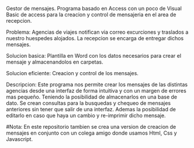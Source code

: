 Gestor de mensajes.
Programa basado en Access con un poco de Visual Basic de access para la creacion y control de mensajeria en el area de recepcion.

Problema: Agencias de viajes notifican via correo excurciones y traslados a nuestro huespedes alojados. La recepcion se encarga de entregar dichos mensajes.

Solucion basica: Plantilla en Word con los datos necesarios para crear el mensaje y almacenandolos en carpetas.

Solucion eficiente: Creacion y control de los mensajes.

Descripcion: Este programa nos permite crear los mensajes de las distintas agencias desde una interfaz de forma intuitiva y con un margen de errores mas pequeño. Teniendo la posibilidad de almacenarlos en una base de dato. Se crean consultas para la busquedas y chequeo de mensajes anteriores sin tener que salir de una interfaz. Ademas la posibilidad de editarlo en caso que haya un cambio y re-imprimir dicho mensaje.

#Nota: En este repositorio tambien se crea una version de creacion de mensajes en conjunto con un colega amigo donde usamos Html, Css y Javascript.
